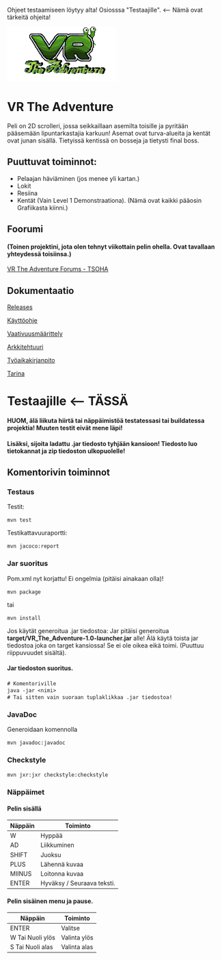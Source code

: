 
Ohjeet testaamiseen löytyy alta! Osiosssa "Testaajille". <-- Nämä ovat tärkeitä ohjeita!

![logo](https://github.com/Mirex97/2D-Scroller-otm-harjoitustyo/blob/master/src/main/resources/menu/VrTheAdventure.png)
# VR The Adventure
Peli on 2D scrolleri, jossa seikkaillaan asemilta toisille ja pyritään pääsemään lipuntarkastajia karkuun!
Asemat ovat turva-alueita ja kentät ovat junan sisällä. Tietyissä kentissä on bosseja ja tietysti final boss.


## Puuttuvat toiminnot:
- Pelaajan häviäminen (jos menee yli kartan.)
- Lokit
- Resiina
- Kentät (Vain Level 1 Demonstraationa).
(Nämä ovat kaikki pääosin Grafiikasta kiinni.)

## Foorumi 
#### (Toinen projektini, jota olen tehnyt viikottain pelin ohella. Ovat tavallaan yhteydessä toisiinsa.)
[VR The Adventure Forums - TSOHA](https://mirex-pelifoorumi.herokuapp.com/)

## Dokumentaatio

[Releases](https://github.com/Mirex97/2D-Scroller-otm-harjoitustyo/releases)

[Käyttöohje](https://github.com/Mirex97/2D-Scroller-otm-harjoitustyo/edit/master/dokumentointi/kayttoohje.md)

[Vaativuusmäärittely](https://github.com/Mirex97/2D-Scroller-otm-harjoitustyo/blob/master/dokumentointi/vaativuusm%C3%A4%C3%A4rittely.md)

[Arkkitehtuuri](https://github.com/Mirex97/2D-Scroller-otm-harjoitustyo/blob/master/dokumentointi/Arkkitehtuuri.md)

[Työaikakirjanpito](https://github.com/Mirex97/2D-Scroller-otm-harjoitustyo/blob/master/dokumentointi/Ty%C3%B6aikakirjanpito.md)

[Tarina](https://github.com/Mirex97/2D-Scroller-otm-harjoitustyo/blob/master/dokumentointi/Pelin%20tarina.md)


# Testaajille <-- TÄSSÄ
#### HUOM, älä liikuta hiirtä tai näppäimistöä testatessasi tai buildatessa projektia! Muuten testit eivät mene läpi!
#### Lisäksi, sijoita ladattu .jar tiedosto tyhjään kansioon! Tiedosto luo tietokannat ja zip tiedoston ulkopuolelle!

## Komentorivin toiminnot
### Testaus
Testit:
 ```
 mvn test
 ```
Testikattavuuraportti:
 ``` 
 mvn jacoco:report
 ```
### Jar suoritus
Pom.xml nyt korjattu! Ei ongelmia (pitäisi ainakaan olla)!
```
mvn package
```
tai
```
mvn install
```
Jos käytät generoitua .jar tiedostoa:
Jar pitäisi generoitua **target/VR_The_Adventure-1.0-launcher.jar** alle!
Älä käytä toista jar tiedostoa joka on target kansiossa! 
Se ei ole oikea eikä toimi. (Puuttuu riippuvuudet sisältä).

#### Jar tiedoston suoritus.
```
# Komentoriville
java -jar <nimi>
# Tai sitten vain suoraan tuplaklikkaa .jar tiedostoa!
```

### JavaDoc
Generoidaan komennolla
```
mvn javadoc:javadoc
```

### Checkstyle
```
mvn jxr:jxr checkstyle:checkstyle
```
### Näppäimet
#### Pelin sisällä
Näppäin | Toiminto
---|---
W | Hyppää
AD | Liikkuminen
SHIFT | Juoksu
PLUS | Lähennä kuvaa
MIINUS | Loitonna kuvaa
ENTER | Hyväksy / Seuraava teksti.
#### Pelin sisäinen menu ja pause.
Näppäin | Toiminto
---|---
ENTER | Valitse
W Tai Nuoli ylös | Valinta ylös
S Tai Nuoli alas | Valinta alas
